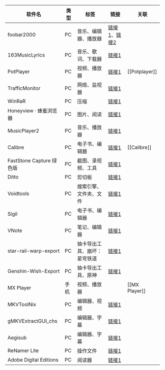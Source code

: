 | 软件名                    | 类型  | 标签             | 链接                                                                                                  | 关联            |
| ---------------------- | --- | -------------- | --------------------------------------------------------------------------------------------------- | ------------- |
| foobar2000             | PC  | 音乐、编辑器、播放器     | [链接1](https://dream7180.gitee.io/2023/foobox-release/)、[链接2](https://www.nljs.site/foobar2000.html) |               |
| 163MusicLyrics         | PC  | 音乐、歌词、下载器      | [链接1](https://github.com/jitwxs/163MusicLyrics/releases)                                            |               |
| PotPlayer              | PC  | 视频、播放器         | [链接1](https://t1.daumcdn.net/potplayer/PotPlayer/Version/Latest/PotPlayerSetup64.exe)               | [[Potplayer]] |
| TrafficMonitor         | PC  | 网络、监视器         | [链接1](https://github.com/zhongyang219/TrafficMonitor)                                               |               |
| WinRaR                 | PC  | 压缩             | [链接1](https://www.rarlab.com)                                                                       |               |
| Honeyview · 蜂蜜浏览器      | PC  | 图片、阅读          | [链接1](https://www.bandisoft.com/honeyview)                                                          |               |
| MusicPlayer2           | PC  | 音乐、播放器         | [链接1](https://github.com/zhongyang219/MusicPlayer2/releases)                                        |               |
| Calibre                | PC  | 电子书、编辑器        | [链接1](https://calibre-ebook.com/)                                                                   | [[Calibre]]   |
| FastStone Capture 绿色版  | PC  | 截图、录视频、工具      | [链接1](https://www.423down.com/660.html)                                                             |               |
| Ditto                  | PC  | 剪切板            | [链接1](https://ditto-cp.sourceforge.io)                                                              |               |
| Voidtools              | PC  | 搜索引擎、文件夹、文件    | [链接1](https://www.voidtools.com/zh-cn/downloads)                                                    |               |
| Sigil                  | PC  | 电子书、编辑器        | [链接1](https://sigil-ebook.com/sigil/download)                                                       |               |
| VNote                  | PC  | 笔记、编辑器         | [链接1](https://github.com/vnotex/vnote/releases/tag/continuous-build)                                |               |
| star-rail-warp-export  | PC  | 抽卡导出工具、崩坏：星穹铁道 | [链接1](https://github.com/biuuu/star-rail-warp-export)                                               |               |
| Genshin-Wish-Export    | PC  | 抽卡导出工具、原神      | [链接1](https://github.com/biuuu/genshin-wish-export)                                                 |               |
| MX Player              | 手机  | 视频、播放器         |                                                                                                     | [[MX Player]] |
| MKVToolNix             | PC  | 编辑器、视频         | [链接1](https://www.fosshub.com/MKVToolNix.html)                                                      |               |
| gMKVExtractGUI_chs     | PC  | 编辑器、字幕         | [链接1](https://github.com/hooke007/gMKVExtractGUI_chs)                                               |               |
| Aegisub                | PC  | 编辑器、字幕         | [链接1](https://aegisub.org/downloads)                                                                |               |
| ReNamer Lite           | PC  | 操作文件           | [链接1](https://www.softpedia.com/get/System/File-Management/Denis-Kozlov-ReNamer.shtml)              |               |
| Adobe Digital Editions | PC  | 阅读器            | [链接1](https://www.adobe.com/cn/solutions/ebook/digital-editions/download.html)                      |               |
